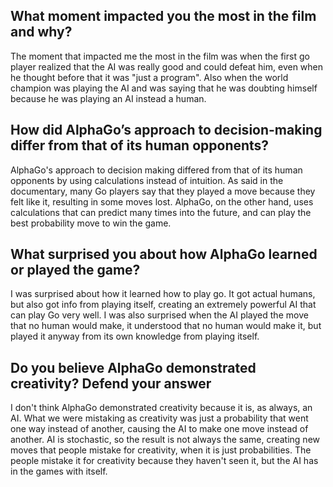 ## What moment impacted you the most in the film and why?

The moment that impacted me the most in the film was when the first go player realized that the AI was really good and could defeat him, even when he thought before that it was "just a program". Also when the world champion was playing the AI and was saying that he was doubting himself because he was playing an AI instead a human.

## How did AlphaGo’s approach to decision-making differ from that of its human opponents?

AlphaGo's approach to decision making differed from that of its human opponents by using calculations instead of intuition. As said in the documentary, many Go players say that they played a move because they felt like it, resulting in some moves lost. AlphaGo, on the other hand, uses calculations that can predict many times into the future, and can play the best probability move to win the game. 

## What surprised you about how AlphaGo learned or played the game?

I was surprised about how it learned how to play go. It got actual humans, but also got info from playing itself, creating an extremely powerful AI that can play Go very well. I was also surprised when the AI played the move that no human would make, it understood that no human would make it, but played it anyway from its own knowledge from playing itself. 

## Do you believe AlphaGo demonstrated creativity? Defend your answer

I don't think AlphaGo demonstrated creativity because it is, as always, an AI. What we were mistaking as creativity was just a probability that went one way instead of another, causing the AI to make one move instead of another. AI is stochastic, so the result is not always the same, creating new moves that people mistake for creativity, when it is just probabilities. The people mistake it for creativity because they haven't seen it, but the AI has in the games with itself. 